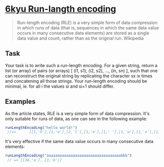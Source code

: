 # [6kyu Run-langth encoding](https://www.codewars.com/kata/run-length-encoding/train/javascript)

> Run-length encoding (RLE) is a very simple form of data compression in which runs of data (that is, sequences in which the same data value occurs in many consecutive data elements) are stored as a single data value and count, rather than as the original run.
Wikipedia


## Task

Your task is to write such a run-length encoding. For a given string, return a list (or array) of pairs (or arrays) [ (i1, s1), (i2, s2), …, (in, sn) ], such that one can reconstruct the original string by replicating the character sx ix times and concatening all those strings. Your run-length encoding should be minimal, ie. for all i the values si and si+1 should differ.

## Examples

As the article states, RLE is a very simple form of data compression. It's only suitable for runs of data, as one can see in the following example:

```javascript
runLengthEncoding("hello world!")
 //=>      [[1,'h'],[1,'e'],[2,'l'],[1,'o'],[1,' '],[1,'w'],[1,'o'],[1,'r'],[1,'l'],[1,'d'],[1,'!']]
```

It's very effective if the same data value occurs in many consecutive data elements:

```javascript
runLengthEncoding("aaaaaaaaaaaaaaaaaaaaaaaaaaaaaaaaaabbb")
 // => [[34,'a'], [3,'b']]
 ```